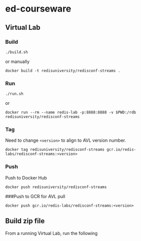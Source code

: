# ed-courseware

## Virtual Lab

### Build

```
./build.sh
```

or manually

```
docker build -t redisuniversity/redisconf-streams .
```

### Run

```
./run.sh
```

or

```
docker run --rm --name redis-lab -p:8888:8888 -v $PWD:/rdb redisuniversity/redisconf-streams
```

### Tag

Need to change `<version>` to align to AVL version number.

```
docker tag redisuniversity/redisconf-streams gcr.io/redis-labs/redisconf-streams:<version>
```

### Push

Push to Docker Hub

```
docker push redisuniversity/redisconf-streams
```

###Push to GCR for AVL pull

```
docker push gcr.io/redis-labs/redisconf-streams:<version>
```

## Build zip file

From a running Virtual Lab, run the following
